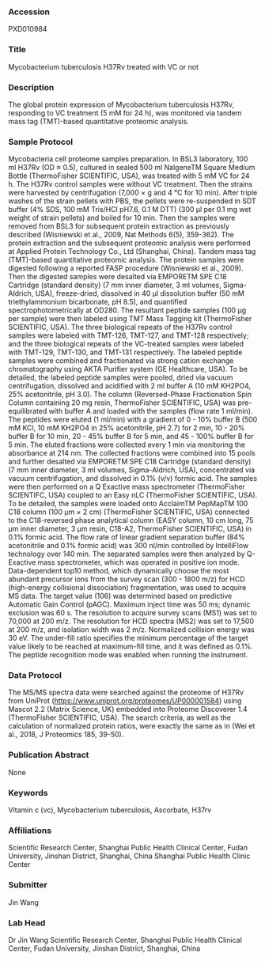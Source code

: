 ### Accession
PXD010984

### Title
Mycobacterium tuberculosis H37Rv treated with VC or not

### Description
The global protein expression of Mycobacterium tuberculosis H37Rv, responding to VC treatment (5 mM for 24 h), was monitored via tandem mass tag (TMT)-based quantitative proteomic analysis.

### Sample Protocol
Mycobacteria cell proteome samples preparation. In BSL3 laboratory, 100 ml H37Rv (OD ≈ 0.5), cultured in sealed 500 ml NalgeneTM Square Medium Bottle (ThermoFisher SCIENTIFIC, USA), was treated with 5 mM VC for 24 h. The H37Rv control samples were without VC treatment. Then the strains were harvested by centrifugation (7,000 × g and 4 °C for 10 min). After triple washes of the strain pellets with PBS, the pellets were re-suspended in SDT buffer (4% SDS, 100 mM Tris/HCl pH7.6, 0.1 M DTT) (300 μl per 0.1 mg wet weight of strain pellets) and boiled for 10 min. Then the samples were removed from BSL3 for subsequent protein extraction as previously described (Wisniewski et al., 2009, Nat Methods 6(5), 359-362). The protein extraction and the subsequent proteomic analysis were performed at Applied Protein Technology Co., Ltd (Shanghai, China).  Tandem mass tag (TMT)-based quantitative proteomic analysis. The protein samples were digested following a reported FASP procedure (Wisniewski et al., 2009). Then the digested samples were desalted via EMPORETM SPE C18 Cartridge (standard density) (7 mm inner diameter, 3 ml volumes, Sigma-Aldrich, USA), freeze-dried, dissolved in 40 μl dissolution buffer (50 mM triethylammonium bicarbonate, pH 8.5), and quantified spectrophotometrically at OD280. The resultant peptide samples (100 μg per sample) were then labeled using TMT Mass Tagging kit (ThermoFisher SCIENTIFIC, USA). The three biological repeats of the H37Rv control samples were labeled with TMT-126, TMT-127, and TMT-128 respectively; and the three biological repeats of the VC-treated samples were labeled with TMT-129, TMT-130, and TMT-131 respectively. The labeled peptide samples were combined and fractionated via strong cation exchange chromatography using AKTA Purifier system (GE Healthcare, USA). To be detailed, the labeled peptide samples were pooled, dried via vacuum centrifugation, dissolved and acidified with 2 ml buffer A (10 mM KH2PO4, 25% acetonitrile, pH 3.0). The column (Reversed-Phase Fractionation Spin Column containing 20 mg resin, ThermoFisher SCIENTIFIC, USA) was pre-equilibrated with buffer A and loaded with the samples (flow rate 1 ml/min). The peptides were eluted (1 ml/min) with a gradient of 0 - 10% buffer B (500 mM KCl, 10 mM KH2PO4 in 25% acetonitrile, pH 2.7) for 2 min, 10 - 20% buffer B for 10 min, 20 - 45% buffer B for 5 min, and 45 - 100% buffer B for 5 min. The eluted fractions were collected every 1 min via monitoring the absorbance at 214 nm. The collected fractions were combined into 15 pools and further desalted via EMPORETM SPE C18 Cartridge (standard density) (7 mm inner diameter, 3 ml volumes, Sigma-Aldrich, USA), concentrated via vacuum centrifugation, and dissolved in 0.1% (v/v) formic acid.  The samples were then performed on a Q Exactive mass spectrometer (ThermoFisher SCIENTIFC, USA) coupled to an Easy nLC (ThermoFisher SCIENTIFIC, USA). To be detailed, the samples were loaded onto AcclaimTM PepMapTM 100 C18 column (100 μm × 2 cm) (ThermoFisher SCIENTIFIC, USA) connected to the C18-reversed phase analytical column (EASY column, 10 cm long, 75 μm inner diameter, 3 μm resin, C18-A2, ThermoFisher SCIENTIFIC, USA) in 0.1% formic acid. The flow rate of linear gradient separation buffer (84% acetonitrile and 0.1% formic acid) was 300 nl/min controlled by IntelliFlow technology over 140 min. The separated samples were then analyzed by Q-Exactive mass spectrometer, which was operated in positive ion mode. Data-dependent top10 method, which dynamically choose the most abundant precursor ions from the survey scan (300 - 1800 m/z) for HCD (high-energy collisional dissociation) fragmentation, was used to acquire MS data. The target value (106) was determined based on predictive Automatic Gain Control (pAGC). Maximum inject time was 50 ms; dynamic exclusion was 60 s. The resolution to acquire survey scans (MS1) was set to 70,000 at 200 m/z. The resolution for HCD spectra (MS2) was set to 17,500 at 200 m/z, and isolation width was 2 m/z. Normalized collision energy was 30 eV. The under-fill ratio specifies the minimum percentage of the target value likely to be reached at maximum-fill time, and it was defined as 0.1%. The peptide recognition mode was enabled when running the instrument.

### Data Protocol
The MS/MS spectra data were searched against the proteome of H37Rv from UniProt (https://www.uniprot.org/proteomes/UP000001584) using Mascot 2.2 (Matrix Science, UK) embedded into Proteome Discoverer 1.4 (ThermoFisher SCIENTIFIC, USA). The search criteria, as well as the calculation of normalized protein ratios, were exactly the same as in (Wei et al., 2018, J Proteomics 185, 39-50).

### Publication Abstract
None

### Keywords
Vitamin c (vc), Mycobacterium tuberculosis, Ascorbate, H37rv

### Affiliations
Scientific Research Center, Shanghai Public Health Clinical Center, Fudan University, Jinshan District, Shanghai, China
Shanghai Public Health Clinic Center

### Submitter
Jin Wang

### Lab Head
Dr Jin Wang
Scientific Research Center, Shanghai Public Health Clinical Center, Fudan University, Jinshan District, Shanghai, China


